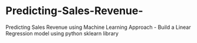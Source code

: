 # Predicting-Sales-Revenue-
Predicting Sales Revenue using Machine Learning Approach - Build a Linear Regression model using python sklearn library
